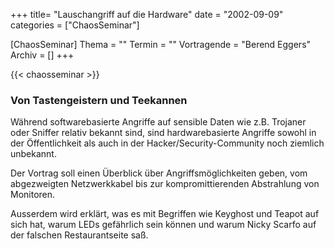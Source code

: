 +++
title= "Lauschangriff auf die Hardware"
date = "2002-09-09"
categories = ["ChaosSeminar"]

[ChaosSeminar]
Thema = ""
Termin = ""
Vortragende = "Berend Eggers"
Archiv = []
+++

{{< chaosseminar >}}

### Von Tastengeistern und Teekannen

Während softwarebasierte Angriffe auf sensible Daten wie z.B. Trojaner oder Sniffer relativ bekannt sind, sind hardwarebasierte Angriffe sowohl in der Öffentlichkeit als auch in der Hacker/Security-Community noch ziemlich unbekannt.

Der Vortrag soll einen Überblick über Angriffsmöglichkeiten geben, vom abgezweigten Netzwerkkabel bis zur kompromittierenden Abstrahlung von Monitoren.

Ausserdem wird erklärt, was es mit Begriffen wie Keyghost und Teapot auf sich hat, warum LEDs gefährlich sein können und warum Nicky Scarfo auf der falschen Restaurantseite saß.
